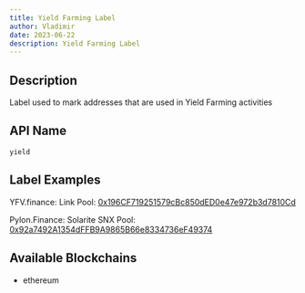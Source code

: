 ```yaml
---
title: Yield Farming Label
author: Vladimir
date: 2023-06-22
description: Yield Farming Label
---
```


## Description
Label used to mark addresses that are used in Yield Farming activities

## API Name

`yield`

## Label Examples
YFV.finance: Link Pool: [0x196CF719251579cBc850dED0e47e972b3d7810Cd](https://etherscan.io/address/0x196cf719251579cbc850ded0e47e972b3d7810cd)

Pylon.Finance: Solarite SNX Pool: [0x92a7492A1354dFFB9A9865B66e8334736eF49374](https://etherscan.io/address/0x92a7492a1354dffb9a9865b66e8334736ef49374)

## Available Blockchains

* ethereum